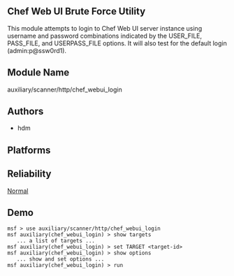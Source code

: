 ## Chef Web UI Brute Force Utility

This module attempts to login to Chef Web UI server instance 
using username and password combinations indicated by the 
USER_FILE, PASS_FILE, and USERPASS_FILE options. It will 
also test for the default login (admin:p@ssw0rd1).


## Module Name
auxiliary/scanner/http/chef_webui_login

## Authors
* hdm





## Platforms


## Reliability
[Normal](https://github.com/rapid7/metasploit-framework/wiki/Exploit-Ranking)

## Demo

```
msf > use auxiliary/scanner/http/chef_webui_login
msf auxiliary(chef_webui_login) > show targets
   ... a list of targets ...
msf auxiliary(chef_webui_login) > set TARGET <target-id>
msf auxiliary(chef_webui_login) > show options
   ... show and set options ...
msf auxiliary(chef_webui_login) > run
```
    
    